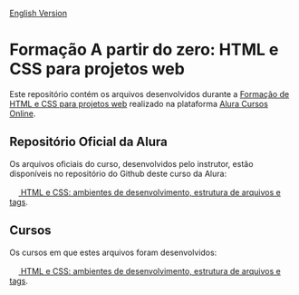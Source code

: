 [English Version](README.EN.md)

# Formação A partir do zero: HTML e CSS para projetos web

Este repositório contém os arquivos desenvolvidos durante a [Formação de HTML e CSS para projetos web](https://cursos.alura.com.br/formacao-html-css) realizado na plataforma [Alura Cursos Online](https://alura.com.br).

## Repositório Oficial da Alura

Os arquivos oficiais do curso, desenvolvidos pelo instrutor, estão disponíveis no repositório do Github deste curso da Alura:

[<img src="https://www.alura.com.br/assets/api/cursos/html-css-ambiente-arquivos-tags.svg" width="16px" height="16px"> HTML e CSS: ambientes de desenvolvimento, estrutura de arquivos e tags](https://github.com/alura-cursos/Portifolio-HTML-e-CSS/).

## Cursos

Os cursos em que estes arquivos foram desenvolvidos:

[<img src="https://www.alura.com.br/assets/api/cursos/html-css-ambiente-arquivos-tags.svg" width="16px" height="16px"> HTML e CSS: ambientes de desenvolvimento, estrutura de arquivos e tags](https://cursos.alura.com.br/course/html-css-ambiente-arquivos-tags).